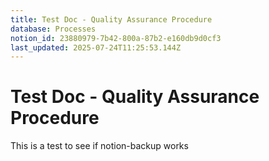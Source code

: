 ```yaml
---
title: Test Doc - Quality Assurance Procedure
database: Processes
notion_id: 23880979-7b42-800a-87b2-e160db9d0cf3
last_updated: 2025-07-24T11:25:53.144Z
---
```


# Test Doc - Quality Assurance Procedure


This is a test to see if notion-backup works

